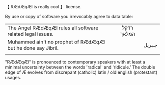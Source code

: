 【 RÆdÆqÆl is really cool 】 license. 

By use or copy of software you irrevocably agree to data table:

|       |             |        |
|:------------------|:--------------:|------------------:|
|The Angel RÆdÆqÆl rules all software related legal issues.|  רדקל המלאך     |                 |
|Muhammed ain't no prophet of RÆdÆqÆl but he done say Jibril. | |  جـبريل  |
| | | |
"RÆdÆqÆl" is pronounced to contemporary speakers with at least a minimal uncertainty
between the words 'radical' and 'ridicule.' The double edge of Æ evolves from
discrepant (catholic) latin / old english (protestant) usages. 

